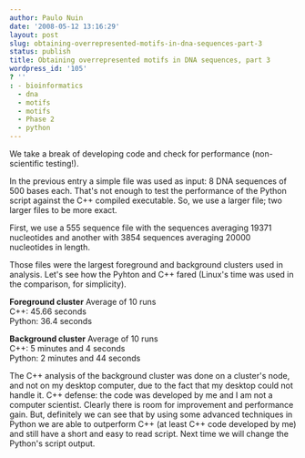```yaml
---
author: Paulo Nuin
date: '2008-05-12 13:16:29'
layout: post
slug: obtaining-overrepresented-motifs-in-dna-sequences-part-3
status: publish
title: Obtaining overrepresented motifs in DNA sequences, part 3
wordpress_id: '105'
? ''
: - bioinformatics
  - dna
  - motifs
  - motifs
  - Phase 2
  - python
---
```


We take a break of developing code and check for performance (non-scientific testing!). 

In the previous entry a simple file was used
as input: 8 DNA sequences of 500 bases each. That's not enough to test
the performance of the Python script against the C++ compiled
executable. So, we use a larger file; two larger files to be more exact.


First, we use a 555 sequence file with the sequences averaging 19371
nucleotides and another with 3854 sequences averaging 20000 nucleotides
in length. 

Those files were the largest foreground and background
clusters used in analysis. Let's see how the Pyhton and C++ fared
(Linux's time was used in the comparison, for simplicity). 

**Foreground cluster** Average of 10 runs   
C++: 45.66 seconds  
Python: 36.4 seconds  

**Background cluster** Average of 10 runs   
C++: 5 minutes and 4 seconds  
Python: 2 minutes and 44 seconds   

The C++ analysis of the background
cluster was done on a cluster's node, and not on my desktop computer,
due to the fact that my desktop could not handle it. C++ defense: the
code was developed by me and I am not a computer scientist. Clearly
there is room for improvement and performance gain. But, definitely we
can see that by using some advanced techniques in Python we are able to
outperform C++ (at least C++ code developed by me) and still have a
short and easy to read script. Next time we will change the Python's
script output.
